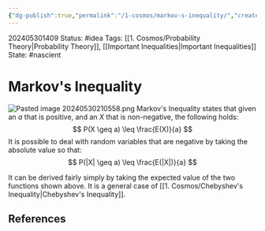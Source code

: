 ```yaml
---
{"dg-publish":true,"permalink":"/1-cosmos/markov-s-inequality/","created":"2024-08-31T23:47:13.472-04:00","updated":"2024-05-30T21:08:30.826-04:00"}
---
```


202405301409
Status: #idea
Tags: [[1. Cosmos/Probability Theory\|Probability Theory]], [[Important Inequalities\|Important Inequalities]]
State: #nascient
# Markov's Inequality
![Pasted image 20240530210558.png](/img/user/3.%20Black%20Holes/Files/Pasted%20image%2020240530210558.png)
Markov's Inequality states that given an $a$ that is positive, and an $X$ that is non-negative, the following holds:
$$
P(X \geq a) \leq \frac{E(X)}{a}
$$
It is possible to deal with random variables that are negative by taking the absolute value so that:
$$
P(|X| \geq a) \leq \frac{E(|X|)}{a}
$$

It can be derived fairly simply by taking the expected value of the two functions shown above.
It is a general case of [[1. Cosmos/Chebyshev's Inequality\|Chebyshev's Inequality]].
## References
